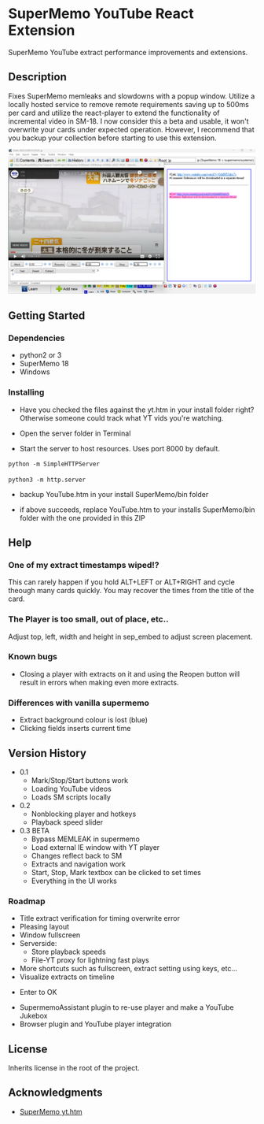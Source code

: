 
# SuperMemo YouTube React Extension 

SuperMemo YouTube extract performance improvements and extensions.

## Description

Fixes SuperMemo memleaks and slowdowns with a popup window. Utilize a locally hosted service to remove remote requirements saving up to 500ms per card and utilize the react-player to extend the functionality of incremental video in SM-18. I now consider this a beta and usable, it won't overwrite your cards under expected operation. However, I recommend that you backup your collection before starting to use this extension.

![Screenshot](main-screen.png)

## Getting Started

### Dependencies

* python2 or 3
* SuperMemo 18
* Windows

### Installing

* Have you checked the files against the yt.htm in your install folder right? Otherwise someone could track what YT vids you're watching.

* Open the server folder in Terminal

* Start the server to host resources. Uses port 8000 by default.
```
python -m SimpleHTTPServer

python3 -m http.server

```

* backup YouTube.htm in your install SuperMemo/bin folder

* if above succeeds, replace YouTube.htm to your installs SuperMemo/bin folder with the one provided in this ZIP

## Help

### One of my extract timestamps wiped!?

This can rarely happen if you hold ALT+LEFT or ALT+RIGHT and cycle theough many cards quickly. You may recover the times from the title of the card.

### The Player is too small, out of place, etc..

Adjust top, left, width and height in sep_embed to adjust screen placement.

### Known bugs

- Closing a player with extracts on it and using the Reopen button will result in errors when making even more extracts.

### Differences with vanilla supermemo

- Extract background colour is lost (blue)
- Clicking fields inserts current time

## Version History

* 0.1
    * Mark/Stop/Start buttons work
    * Loading YouTube videos
    * Loads SM scripts locally
* 0.2
    * Nonblocking player and hotkeys
    * Playback speed slider
* 0.3 BETA
    * Bypass MEMLEAK in supermemo
    * Load external IE window with YT player
    * Changes reflect back to SM
    * Extracts and navigation work
    * Start, Stop, Mark textbox can be clicked to set times
    * Everything in the UI works
### Roadmap
* Title extract verification for timing overwrite error
* Pleasing layout
* Window fullscreen
* Serverside:
    * Store playback speeds
    * File-YT proxy for lightning fast plays
* More shortcuts such as fullscreen, extract setting using keys, etc...
* Visualize extracts on timeline
- Enter to OK
* SupermemoAssistant plugin to re-use player and make a YouTube Jukebox
* Browser plugin and YouTube player integration

## License

Inherits license in the root of the project.

## Acknowledgments

* [SuperMemo yt.htm](https://www.super-memory.com/)